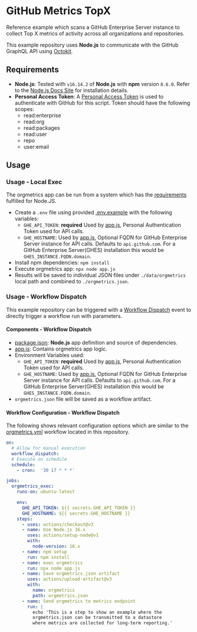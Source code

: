 # GitHub Metrics TopX

Reference example which scans a GitHub Enterprise Server instance to collect Top X metrics of activity across all organizations and repositories.

This example repository uses **Node.js** to communicate with the GitHub GraphQL API using [Octokit](https://github.com/octokit).

## Requirements

- **Node.js**: Tested with `v16.14.2` of **Node.js** with **npm** version `8.6.0`.  Refer to the [Node.js Docs Site](https://nodejs.org/en/) for installation details.
- **Personal Access Token**: A [Personal Access Token](https://docs.github.com/en/authentication/keeping-your-account-and-data-secure/creating-a-personal-access-token) is used to authenticate with GitHub for this script.  Token should have the following scopes:
  - read:enterprise
  - read:org
  - read:packages
  - read:user
  - repo
  - user:email

## Usage

### Usage - Local Exec

The orgmetrics app can be run from a system which has the [requirements](#requirements) fulfilled for Node.JS.

- Create a `.env` file using provided [.env.example](.env.example) with the following variables:
  - `GHE_API_TOKEN`: **required** Used by [app.js](./app.js), Personal Authentication Token used for API calls.
  - `GHE_HOSTNAME`: Used by [app.js](./app.js), Optional FQDN for GitHub Enterprise Server instance for API calls.  Defaults to `api.github.com`.  For a GitHub Enterprise Server(GHES) installation this would be `GHES_INSTANCE.FQDN.domain`.
- Install npm dependencies:
  `npm install`
- Execute orgmetrics app:
  `npx node app.js`
- Results will be saved to individual JSON files under `./data/orgmetrics` local path and combined to `./orgmetrics.json`.

### Usage - Workflow Dispatch

This example repository can be triggered with a [Workflow Dispatch](https://docs.github.com/en/actions/using-workflows/events-that-trigger-workflows#workflow_dispatch) event to directly trigger a workflow run with parameters.

#### Components - Workflow Dispatch

- [package.json](./package.json): **Node.js** app definition and source of dependencies.
- [app.js](./app.js): Contains orgmetrics app logic.
- Environment Variables used:
  - `GHE_API_TOKEN`: **required** Used by [app.js](./app.js), Personal Authentication Token used for API calls.
  - `GHE_HOSTNAME`: Used by [app.js](./app.js), Optional FQDN for GitHub Enterprise Server instance for API calls.  Defaults to `api.github.com`.  For a GitHub Enterprise Server(GHES) installation this would be `GHES_INSTANCE.FQDN.domain`.
- `orgmetrics.json` file will be saved as a workflow artifact.

#### Workflow Configuration - Workflow Dispatch

The following shows relevant configuration options which are similar to the [orgmetrics.yml](.github/workflows/orgmetrics.yml) workflow located in this repository.

```yaml
on:
  # Allow for manual execution
  workflow_dispatch:
  # Execute on schedule
  schedule:
    - cron:  '30 17 * * *'

jobs:
  orgmetrics_exec:
    runs-on: ubuntu-latest

    env:
      GHE_API_TOKEN: ${{ secrets.GHE_API_TOKEN }}
      GHE_HOSTNAME: ${{ secrets.GHE_HOSTNAME }}
    steps:
      - uses: actions/checkout@v3
      - name: Use Node.js 16.x
        uses: actions/setup-node@v1
        with:
          node-version: 16.x
      - name: npm setup
        run: npm install
      - name: exec orgmetrics
        run: npx node app.js
      - name: Save orgmetrics.json artifact
        uses: actions/upload-artifact@v3
        with:
          name: orgmetrics
          path: orgmetrics.json
      - name: Send orgmetrics to metrics endpoint
        run: |
          echo 'This is a step to show an example where the
          orgmetrics.json can be transmitted to a datastore
          where metrics are collected for long-term reporting.'

```
